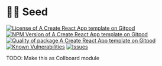 # 🌾🎲 Seed

<!--Badges-->

[![License of A Create React App template on Gitpod](https://img.shields.io/github/license/hejny/seed.svg?style=flat)](https://github.com/hejny/seed/blob/main/LICENSE)
[![NPM Version of A Create React App template on Gitpod](https://badge.fury.io/js/seed.svg)](https://www.npmjs.com/package/seed)
[![Quality of package A Create React App template on Gitpod](https://packagequality.com/shield/seed.svg)](https://packagequality.com/#?package=seed)
[![Known Vulnerabilities](https://snyk.io/test/github/hejny/seed/badge.svg)](https://snyk.io/test/github/hejny/seed)
[![Issues](https://img.shields.io/github/issues/hejny/seed.svg?style=flat)](https://github.com/hejny/seed/issues)

<!--/Badges-->


TODO: Make this as Collboard module
